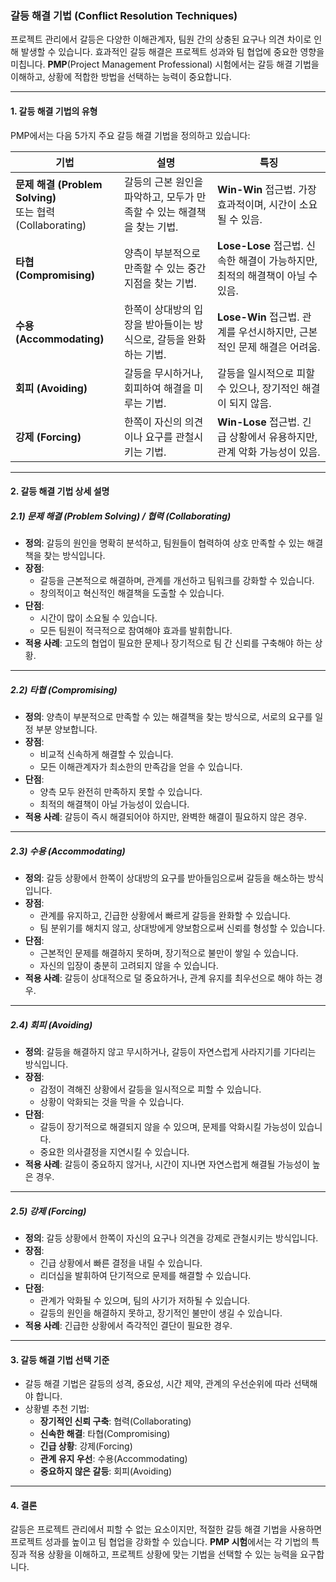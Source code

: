 ### 갈등 해결 기법 (Conflict Resolution Techniques)

프로젝트 관리에서 갈등은 다양한 이해관계자, 팀원 간의 상충된 요구나 의견 차이로 인해 발생할 수 있습니다. 효과적인 갈등 해결은 프로젝트 성과와 팀 협업에 중요한 영향을 미칩니다. **PMP**(Project Management Professional) 시험에서는 갈등 해결 기법을 이해하고, 상황에 적합한 방법을 선택하는 능력이 중요합니다.

---

#### 1. **갈등 해결 기법의 유형**

PMP에서는 다음 5가지 주요 갈등 해결 기법을 정의하고 있습니다:

| **기법**                 | **설명**                                                                                      | **특징**                                                                                       |
|--------------------------|-----------------------------------------------------------------------------------------------|-----------------------------------------------------------------------------------------------|
| **문제 해결 (Problem Solving)**<br> 또는 협력 (Collaborating) | 갈등의 근본 원인을 파악하고, 모두가 만족할 수 있는 해결책을 찾는 기법.                                   | **Win-Win** 접근법. 가장 효과적이며, 시간이 소요될 수 있음.                                       |
| **타협 (Compromising)**  | 양측이 부분적으로 만족할 수 있는 중간 지점을 찾는 기법.                                                    | **Lose-Lose** 접근법. 신속한 해결이 가능하지만, 최적의 해결책이 아닐 수 있음.                       |
| **수용 (Accommodating)** | 한쪽이 상대방의 입장을 받아들이는 방식으로, 갈등을 완화하는 기법.                                          | **Lose-Win** 접근법. 관계를 우선시하지만, 근본적인 문제 해결은 어려움.                              |
| **회피 (Avoiding)**       | 갈등을 무시하거나, 회피하여 해결을 미루는 기법.                                                         | 갈등을 일시적으로 피할 수 있으나, 장기적인 해결이 되지 않음.                                       |
| **강제 (Forcing)**       | 한쪽이 자신의 의견이나 요구를 관철시키는 기법.                                                        | **Win-Lose** 접근법. 긴급 상황에서 유용하지만, 관계 악화 가능성이 있음.                             |

---

#### 2. **갈등 해결 기법 상세 설명**

##### 2.1) **문제 해결 (Problem Solving) / 협력 (Collaborating)**
- **정의**: 갈등의 원인을 명확히 분석하고, 팀원들이 협력하여 상호 만족할 수 있는 해결책을 찾는 방식입니다.
- **장점**:
  - 갈등을 근본적으로 해결하며, 관계를 개선하고 팀워크를 강화할 수 있습니다.
  - 창의적이고 혁신적인 해결책을 도출할 수 있습니다.
- **단점**:
  - 시간이 많이 소요될 수 있습니다.
  - 모든 팀원이 적극적으로 참여해야 효과를 발휘합니다.
- **적용 사례**: 고도의 협업이 필요한 문제나 장기적으로 팀 간 신뢰를 구축해야 하는 상황.

---

##### 2.2) **타협 (Compromising)**
- **정의**: 양측이 부분적으로 만족할 수 있는 해결책을 찾는 방식으로, 서로의 요구를 일정 부분 양보합니다.
- **장점**:
  - 비교적 신속하게 해결할 수 있습니다.
  - 모든 이해관계자가 최소한의 만족감을 얻을 수 있습니다.
- **단점**:
  - 양측 모두 완전히 만족하지 못할 수 있습니다.
  - 최적의 해결책이 아닐 가능성이 있습니다.
- **적용 사례**: 갈등이 즉시 해결되어야 하지만, 완벽한 해결이 필요하지 않은 경우.

---

##### 2.3) **수용 (Accommodating)**
- **정의**: 갈등 상황에서 한쪽이 상대방의 요구를 받아들임으로써 갈등을 해소하는 방식입니다.
- **장점**:
  - 관계를 유지하고, 긴급한 상황에서 빠르게 갈등을 완화할 수 있습니다.
  - 팀 분위기를 해치지 않고, 상대방에게 양보함으로써 신뢰를 형성할 수 있습니다.
- **단점**:
  - 근본적인 문제를 해결하지 못하며, 장기적으로 불만이 쌓일 수 있습니다.
  - 자신의 입장이 충분히 고려되지 않을 수 있습니다.
- **적용 사례**: 갈등이 상대적으로 덜 중요하거나, 관계 유지를 최우선으로 해야 하는 경우.

---

##### 2.4) **회피 (Avoiding)**
- **정의**: 갈등을 해결하지 않고 무시하거나, 갈등이 자연스럽게 사라지기를 기다리는 방식입니다.
- **장점**:
  - 감정이 격해진 상황에서 갈등을 일시적으로 피할 수 있습니다.
  - 상황이 악화되는 것을 막을 수 있습니다.
- **단점**:
  - 갈등이 장기적으로 해결되지 않을 수 있으며, 문제를 악화시킬 가능성이 있습니다.
  - 중요한 의사결정을 지연시킬 수 있습니다.
- **적용 사례**: 갈등이 중요하지 않거나, 시간이 지나면 자연스럽게 해결될 가능성이 높은 경우.

---

##### 2.5) **강제 (Forcing)**
- **정의**: 갈등 상황에서 한쪽이 자신의 요구나 의견을 강제로 관철시키는 방식입니다.
- **장점**:
  - 긴급 상황에서 빠른 결정을 내릴 수 있습니다.
  - 리더십을 발휘하여 단기적으로 문제를 해결할 수 있습니다.
- **단점**:
  - 관계가 악화될 수 있으며, 팀의 사기가 저하될 수 있습니다.
  - 갈등의 원인을 해결하지 못하고, 장기적인 불만이 생길 수 있습니다.
- **적용 사례**: 긴급한 상황에서 즉각적인 결단이 필요한 경우.

---

#### 3. **갈등 해결 기법 선택 기준**
- 갈등 해결 기법은 갈등의 성격, 중요성, 시간 제약, 관계의 우선순위에 따라 선택해야 합니다.
- 상황별 추천 기법:
  - **장기적인 신뢰 구축**: 협력(Collaborating)
  - **신속한 해결**: 타협(Compromising)
  - **긴급 상황**: 강제(Forcing)
  - **관계 유지 우선**: 수용(Accommodating)
  - **중요하지 않은 갈등**: 회피(Avoiding)

---

#### 4. **결론**
갈등은 프로젝트 관리에서 피할 수 없는 요소이지만, 적절한 갈등 해결 기법을 사용하면 프로젝트 성과를 높이고 팀 협업을 강화할 수 있습니다. **PMP 시험**에서는 각 기법의 특징과 적용 상황을 이해하고, 프로젝트 상황에 맞는 기법을 선택할 수 있는 능력을 요구합니다.
